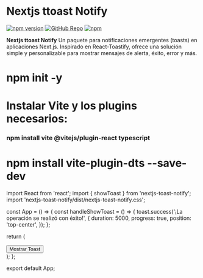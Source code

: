 # Nextjs ttoast Notify

[![npm version](https://img.shields.io/npm/v/nextjs-toast-notify.svg?style=flat-square)](https://www.npmjs.com/package/nextjs-toast-notify)
[![GitHub Repo](https://img.shields.io/badge/repository-GitHub-blue?style=flat-square&logo=github)](https://github.com/urian121/nextjs-toast-notify)
[![npm](https://img.shields.io/npm/dt/nextjs-toast-notify.svg)](https://www.npmjs.com/package/nextjs-toast-notify)


**Nextjs ttoast Notify** Un paquete para notificaciones emergentes (toasts) en aplicaciones Next.js. Inspirado en React-Toastify, ofrece una solución simple y personalizable para mostrar mensajes de alerta, éxito, error y más.



# npm init -y

# Instalar Vite y los plugins necesarios:

### npm install vite @vitejs/plugin-react typescript

# npm install vite-plugin-dts --save-dev


import React from 'react';
import { showToast } from 'nextjs-toast-notify';
import 'nextjs-toast-notify/dist/nextjs-toast-notify.css';

const App = () => {
   const handleShowToast = () => {
    toast.success('¡La operación se realizó con éxito!', {
      duration: 5000,
      progress: true,
      position: 'top-center',
    });
  };

  return (
    <div className="App">
      <button onClick={handleShowToast}>Mostrar Toast</button>
    </div>
  );
};

export default App;

